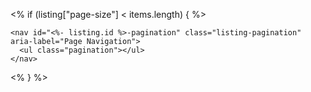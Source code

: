 <% if (listing["page-size"] < items.length) { %>

```{=html}
<nav id="<%- listing.id %>-pagination" class="listing-pagination" aria-label="Page Navigation">
  <ul class="pagination"></ul>
</nav>
```

<% } %>
